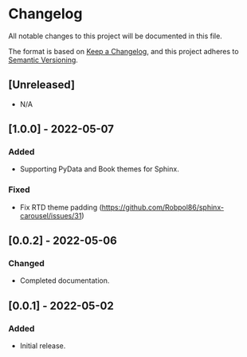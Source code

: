 # Changelog

All notable changes to this project will be documented in this file.

The format is based on [Keep a Changelog](https://keepachangelog.com/en/1.0.0/),
and this project adheres to [Semantic Versioning](https://semver.org/spec/v2.0.0.html).

## [Unreleased]

- N/A

## [1.0.0] - 2022-05-07

### Added

- Supporting PyData and Book themes for Sphinx.

### Fixed

- Fix RTD theme padding (https://github.com/Robpol86/sphinx-carousel/issues/31)

## [0.0.2] - 2022-05-06

### Changed

- Completed documentation.

## [0.0.1] - 2022-05-02

### Added

- Initial release.
